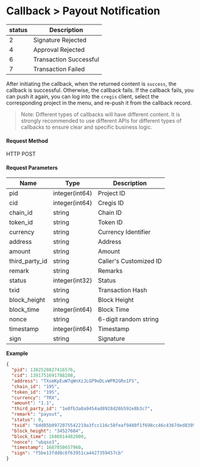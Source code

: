# Callback > Payout Notification

| status | Description            |
| ------ | ---------------------- |
| 2      | Signature Rejected     |
| 4      | Approval Rejected      |
| 6      | Transaction Successful |
| 7      | Transaction Failed     |

After initiating the callback, when the returned content is `success`, the callback is successful. Otherwise, the callback fails. If the callback fails, you can push it again, you can log into the `cregis` client, select the corresponding project in the menu, and re-push it from the callback record.

> Note: Different types of callbacks will have different content. It is strongly recommended to use different APIs for different types of callbacks to ensure clear and specific business logic.

#### Request Method

HTTP POST

#### Request Parameters

| Name             | Type           | Description            |
| ---------------- | -------------- | ---------------------- |
| pid              | integer(int64) | Project ID             |
| cid              | integer(int64) | Cregis ID              |
| chain\_id        | string         | Chain ID               |
| token\_id        | string         | Token ID               |
| currency         | string         | Currency Identifier    |
| address          | string         | Address                |
| amount           | string         | Amount                 |
| third\_party\_id | string         | Caller's Customized ID |
| remark           | string         | Remarks                |
| status           | integer(int32) | Status                 |
| txid             | string         | Transaction Hash       |
| block\_height    | string         | Block Height           |
| block\_time      | integer(int64) | Block Time             |
| nonce            | string         | 6-digit random string  |
| timestamp        | integer(int64) | Timestamp              |
| sign             | string         | Signature              |

**Example**

```json
{
  "pid": 1382528827416576,
  "cid": 1391751691788288,
  "address": "TXsmKpEuW7qWnXzJLGP9eDLvWPR2GRn1FS",
  "chain_id": "195",
  "token_id": "195",
  "currency": "TRX",
  "amount": "1.1",
  "third_party_id": "1e0fb3a0a9454ad8928d26b592e8b3c7",
  "remark": "payout",
  "status": 0,
  "txid": "6dd05b0972075542219a3fcc116c58feaf9480f1f698cc46c4367ded83955cfd",
  "block_height": "34527604",
  "block_time": 1686814482000,
  "nonce": "ubqso3",
  "timestamp": 1687850657960,
  "sign": "f5be13fdd8c6f63951ca4427359457cb"
}
```
